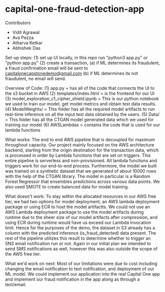 # capital-one-fraud-detection-app

Contributors
- Vidit Agrawal
- Ava Pezza
- Atharva Ketkar
- Abhishek Das

Set-up steps:
(1) set up UI locally, in this repo run "python3 app.py" or "python app.py"
(2) create a transaction, 
(a) if ML determines its fraudulent, a fraud confirmation email will be sent to capitalonecapstonedemo@gmail.com
(b) if ML determines its not fraudulent, no email will send.

Overview of Code:
(1) app.py = has all of the code that connects the UI to the s3 bucket in AWS
(2) templates/index.html = is the frontend for our UI
(3) model_exploration_c1_cipher_shield.ipynb = This is our python notebook we used to train our model, get model metrics and obtain test data results.
(4) ModelWeights/ = This folder has all the required model artifacts to run real-time inference on all the input test data obtained by the users.
(5) Data/ = This folder has all the CTGAN model generated data which we used for training our model
(6) AWSLambdas = contains the code that is used for our lambda functions

What works: 
The end to end AWS pipeline that is decoupled for maximum throughout capacity. Our project mainly focused on the AWS architecture backend, starting from the origin destination for the transaction data, which is processed in order by Lambda functions that are set on triggers. This entire pipeline is serverless and non-provisioned. All lambda functions and triggers work for our end-to-end process. Furthermore, the model we built was trained on a synthetic dataset that we generated of about 10000 rows with the help of the CTGAN library. The model in particular is a Random Forest Regressor that ensembles predictions across various data points. We also used SMOTE to create balanced data for model training.

What doesn't work: 
To stay within the allocated resources in our AWS free tier, we had two options for model deployment; an AWS lambda deployment package or using ECR to host the model artifactts. We could not use an AWS Lambda deployment package to use the model artifacts during runtime due to the sheer size of our model artifacts after compression, and using ECR during runtime would have us exceed our Lambda invocation limit. Hence for the purposes of the demo, the dataset in S3 already has a column with the predicted inference (is_fraud_detected) data present. The rest of the pipeline utilizes this result to determine whether to trigger an SNS email notification run or not. Again in our initial plan we intended to send SMS notifications as well, however this was also outside the scope of the AWS free tier. 

What we'd work on next:
Most of our limitations were due to cost including changing the email notification to text notification, and deployment of our ML model. We could implement our application into the real Capital One app and implement our fraud notification in the app along as through a text/email.

